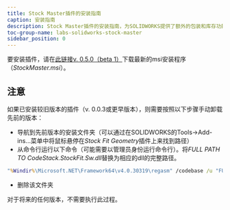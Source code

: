 ```yaml
---
title: Stock Master插件的安装指南
caption: 安装指南
description: Stock Master插件的安装指南，为SOLIDWORKS提供了额外的包装和库存功能
toc-group-name: labs-solidworks-stock-master
sidebar_position: 0
---
```

要安装插件，请在[此链接v. 0.5.0（beta 1）](https://github.com/codestackdev/stock-fit-geometry/releases/tag/beta1)下载最新的msi安装程序（*StockMaster.msi*）。

## 注意
如果已安装较旧版本的插件（v. 0.0.3或更早版本），则需要按照以下步骤手动卸载先前的版本：

* 导航到先前版本的安装文件夹（可以通过在SOLIDWORKS的Tools->Add-ins...菜单中将鼠标悬停在*Stock Fit Geometry*插件上来找到路径）
* 从命令行运行以下命令（可能需要以管理员身份运行命令行）。将*FULL PATH TO CodeStack.StockFit.Sw.dll*替换为相应的dll的完整路径。

~~~ bat
"%Windir%\Microsoft.NET\Framework64\v4.0.30319\regasm" /codebase /u "FULL PATH TO CodeStack.StockFit.Sw.dll"
~~~
* 删除该文件夹

对于将来的任何版本，不需要执行此过程。